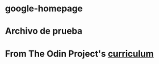 # google-homepage

# Archivo de prueba
# From The Odin Project's [curriculum](http://www.theodinproject.com/courses/web-development-101/lessons/html-css)

